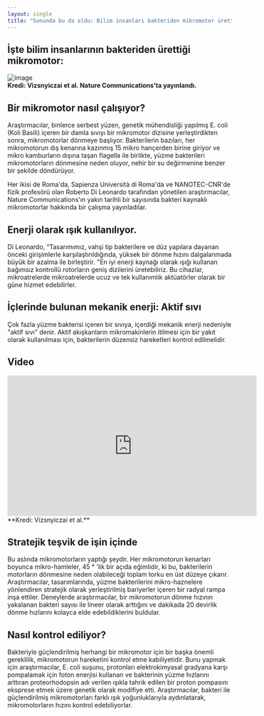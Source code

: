```yaml
---
layout: single
title: "Sonunda bu da oldu: Bilim insanları bakteriden mikromotor üretti ve ışıkla kontrol ediyor"
---
```


İşte bilim insanlarının bakteriden ürettiği mikromotor:
-
![image](https://3c1703fe8d.site.internapcdn.net/newman/csz/news/800/2017/micromotors.jpg)                                             
**Kredi: Vizsnyiczai et al. Nature Communications'ta yayınlandı.**

Bir mikromotor nasıl çalışıyor?
-
Araştırmacılar, binlerce serbest yüzen, genetik mühendisliği yapılmış E. coli (Koli Basili) içeren bir damla sıvıyı bir mikromotor dizisine yerleştirdikten sonra, mikromotorlar dönmeye başlıyor. Bakterilerin bazıları, her mikromotorun dış kenarına kazınmış 15 mikro hançerden birine giriyor ve mikro kamburların dışına taşan flagella ile birlikte, yüzme bakterileri mikromotorların dönmesine neden oluyor, nehir bir su değirmenine benzer bir şekilde döndürüyor.

Her ikisi de Roma'da, Sapienza Università di Roma'da ve NANOTEC-CNR'de fizik profesörü olan Roberto Di Leonardo tarafından yönetilen araştırmacılar, Nature Communications'ın yakın tarihli bir sayısında bakteri kaynaklı mikromotorlar hakkında bir çalışma yayınladılar.

Enerji olarak ışık kullanılıyor.
-
Di Leonardo, “Tasarımımız, vahşi tip bakterilere ve düz yapılara dayanan önceki girişimlerle karşılaştırıldığında, yüksek bir dönme hızını dalgalanmada büyük bir azalma ile birleştirir. "En iyi enerji kaynağı olarak ışığı kullanan bağımsız kontrollü rotorların geniş dizilerini üretebiliriz. Bu cihazlar, mikroatrelerde mikroatrelerde ucuz ve tek kullanımlık aktüatörler olarak bir güne hizmet edebilirler.

İçlerinde bulunan mekanik enerji: Aktif sıvı
-
Çok fazla yüzme bakterisi içeren bir sıvıya, içerdiği mekanik enerji nedeniyle "aktif sıvı" denir. Aktif akışkanların mikromakinlerin itilmesi için bir yakıt olarak kullanılması için, bakterilerin düzensiz hareketleri kontrol edilmelidir.

Video
-
<iframe width="560" height="315" src="https://www.youtube.com/embed/6V5qoQyR_yA" frameborder="0" allow="autoplay; encrypted-media" allowfullscreen></iframe>                                                            
**Kredi: Vizsnyiczai et al.**

Stratejik teşvik de işin içinde
-
Bu aslında mikromotorların yaptığı şeydir. Her mikromotorun kenarları boyunca mikro-hamleler, 45 ° 'lik bir açıda eğimlidir, ki bu, bakterilerin motorların dönmesine neden olabileceği toplam torku en üst düzeye çıkarır. Araştırmacılar, tasarımlarında, yüzme bakterilerini mikro-haznelere yönlendiren stratejik olarak yerleştirilmiş bariyerler içeren bir radyal rampa inşa ettiler. Deneylerde araştırmacılar, bir mikromotorun dönme hızının yakalanan bakteri sayısı ile lineer olarak arttığını ve dakikada 20 devirlik dönme hızlarını kolayca elde edebildiklerini buldular.

Nasıl kontrol ediliyor?
-
Bakteriyle güçlendirilmiş herhangi bir mikromotor için bir başka önemli gereklilik, mikromotorun hareketini kontrol etme kabiliyetidir. Bunu yapmak için araştırmacılar, E. coli suşunu, protonları elektrokimyasal gradyana karşı pompalamak için foton enerjisi kullanan ve bakterinin yüzme hızlarını arttıran proteorhodopsin adı verilen ışıkla tahrik edilen bir proton pompasını eksprese etmek üzere genetik olarak modifiye etti. Araştırmacılar, bakteri ile güçlendirilmiş mikromotorları farklı ışık yoğunluklarıyla aydınlatarak, mikromotorların hızını kontrol edebiliyorlar.
